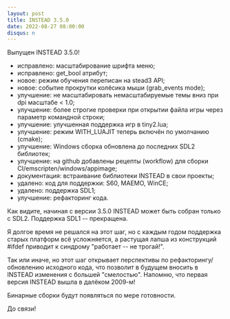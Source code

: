 ```yaml
---
layout: post
title: INSTEAD 3.5.0
date: 2022-08-27 08:00:00
disqus: n
---
```


Выпущен INSTEAD 3.5.0!

- исправлено: масштабирование шрифта меню;
- исправлено: get_bool атрибут;
- новое: режим обучения переписан на stead3 API;
- новое: событие прокрутки колёсика мыши (grab_events mode);
- улучшение: не масштабировать немасштабируемые темы вниз при dpi масштабе < 1.0;
- улучшение: более строгие проверки при открытии файла игры через параметр командной строки;
- улучшение: улучшенная поддержка игр в tiny2.lua;
- улучшение: режим WITH_LUAJIT теперь включён по умолчанию (cmake);
- улучшение: Windows сборка обновлена до последних SDL2 библиотек;
- улучшение: на github добавлены рецепты (workflow) для сборки CI/emscripten/windows/appimage;
- документация: встраивание библиотеки INSTEAD в свои проекты;
- удалено: код для поддержки: S60, MAEMO, WinCE;
- удалено: поддержка SDL1;
- улучшение: рефакторинг кода.

Как видите, начиная с версии 3.5.0 INSTEAD может быть собран только с SDL2. Поддержка SDL1 -- прекращена.

Я долгое время не решался на этот шаг, но с каждым годом поддержка старых платформ всё усложняется, а растущая лапша из конструкций #ifdef приводит к синдрому "работает -- не трогай!".

Так или иначе, но этот шаг открывает перспективы по рефакторингу/обновлению исходного кода, что позволит в будущем вносить в INSTEAD изменения с большей "смелостью". Напомню, что первая версия INSTEAD вышла в далёком 2009-м!

Бинарные сборки будут появляться по мере готовности.

До связи!
